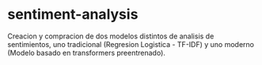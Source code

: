 # sentiment-analysis
Creacion y compracion de dos modelos distintos de analisis de sentimientos, uno tradicional (Regresion Logistica - TF-IDF) y uno moderno (Modelo basado en transformers preentrenado).
